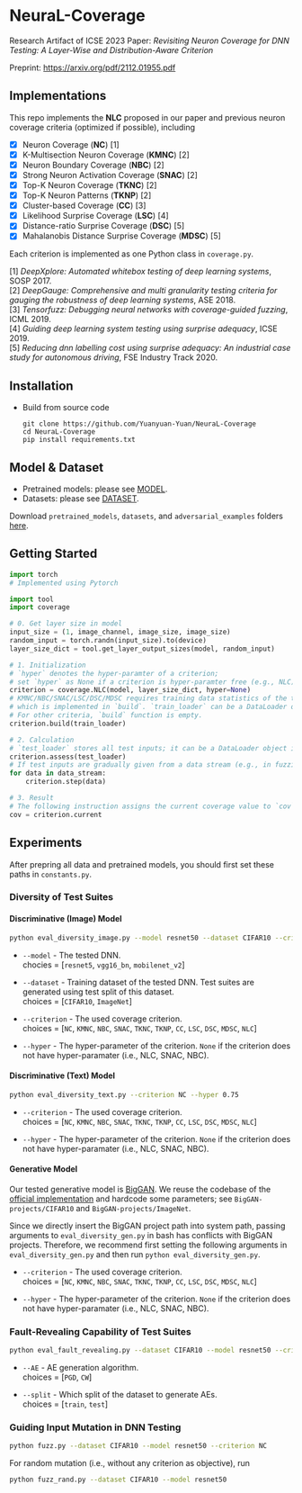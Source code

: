 # NeuraL-Coverage
Research Artifact of ICSE 2023 Paper: *Revisiting Neuron Coverage for DNN Testing: A Layer-Wise and Distribution-Aware Criterion*

Preprint: https://arxiv.org/pdf/2112.01955.pdf

## Implementations

This repo implements the **NLC** proposed in our paper and previous neuron coverage criteria (optimized if possible), including

- [x] Neuron Coverage (**NC**) [1]
- [x] K-Multisection Neuron Coverage (**KMNC**) [2]
- [x] Neuron Boundary Coverage (**NBC**) [2]
- [x] Strong Neuron Activation Coverage (**SNAC**) [2]
- [x] Top-K Neuron Coverage (**TKNC**) [2]
- [x] Top-K Neuron Patterns (**TKNP**) [2]
- [x] Cluster-based Coverage (**CC**) [3]
- [x] Likelihood Surprise Coverage (**LSC**) [4]
- [x] Distance-ratio Surprise Coverage (**DSC**) [5]
- [x]  Mahalanobis Distance Surprise Coverage (**MDSC**) [5]

Each criterion is implemented as one Python class in `coverage.py`.

[1] *DeepXplore: Automated whitebox testing of deep learning systems*, SOSP 2017.  
[2] *DeepGauge: Comprehensive and multi granularity testing criteria for gauging the robustness of deep learning systems*, ASE 2018.  
[3] *Tensorfuzz: Debugging neural networks with coverage-guided fuzzing*, ICML 2019.  
[4]  *Guiding deep learning system testing using surprise adequacy*, ICSE 2019.  
[5] *Reducing dnn labelling cost using surprise adequacy: An industrial case study for autonomous driving*, FSE Industry Track 2020.


## Installation

- Build from source code

    ```setup
    git clone https://github.com/Yuanyuan-Yuan/NeuraL-Coverage
    cd NeuraL-Coverage
    pip install requirements.txt
    ```

## Model & Dataset

- Pretrained models: please see [MODEL](https://github.com/Yuanyuan-Yuan/NeuraL-Coverage/tree/main/pretrained_models).
- Datasets: please see [DATASET](https://github.com/Yuanyuan-Yuan/NeuraL-Coverage/tree/main/datasets).

Download `pretrained_models`, `datasets`, and `adversarial_examples` folders [here](https://hkustconnect-my.sharepoint.com/:f:/g/personal/yyuanaq_connect_ust_hk/EhO-hLQ6SRVItt-ZBkrD-8YBAZTqGAdxOsnMOvHIXeKS9A?e=DjdDsK).

## Getting Started

```python
import torch
# Implemented using Pytorch

import tool
import coverage

# 0. Get layer size in model
input_size = (1, image_channel, image_size, image_size)
random_input = torch.randn(input_size).to(device)
layer_size_dict = tool.get_layer_output_sizes(model, random_input)

# 1. Initialization
# `hyper` denotes the hyper-paramter of a criterion;
# set `hyper` as None if a criterion is hyper-paramter free (e.g., NLC).
criterion = coverage.NLC(model, layer_size_dict, hyper=None)
# KMNC/NBC/SNAC/LSC/DSC/MDSC requires training data statistics of the tested model,
# which is implemented in `build`. `train_loader` can be a DataLoader object in Pytorch or a list of data samples.
# For other criteria, `build` function is empty.
criterion.build(train_loader)

# 2. Calculation
# `test_loader` stores all test inputs; it can be a DataLoader object in Pytorch or a list of data samples.
criterion.assess(test_loader)
# If test inputs are gradually given from a data stream (e.g., in fuzzing), then calculate the coverage as the following way.
for data in data_stream:
    criterion.step(data)

# 3. Result
# The following instruction assigns the current coverage value to `cov`.
cov = criterion.current
```

## Experiments

After prepring all data and pretrained models, you should first set these paths
in `constants.py`.

### Diversity of Test Suites

#### Discriminative (Image) Model

```bash
python eval_diversity_image.py --model resnet50 --dataset CIFAR10 --criterion NC --hyper 0.75
```

- `--model` - The tested DNN.  
chocies = [`resnet5`, `vgg16_bn`, `mobilenet_v2`]

- `--dataset` - Training dataset of the tested DNN. Test suites are generated using test split of this dataset.  
choices = [`CIFAR10`, `ImageNet`]

- `--criterion` - The used coverage criterion.  
choices = [`NC`, `KMNC`, `NBC`, `SNAC`, `TKNC`, `TKNP`, `CC`, `LSC`, `DSC`, `MDSC`, `NLC`]

- `--hyper` - The hyper-parameter of the criterion. `None` if the criterion does not have hyper-paramater (i.e., NLC, SNAC, NBC).

#### Discriminative (Text) Model

```bash
python eval_diversity_text.py --criterion NC --hyper 0.75
```

- `--criterion` - The used coverage criterion.  
choices = [`NC`, `KMNC`, `NBC`, `SNAC`, `TKNC`, `TKNP`, `CC`, `LSC`, `DSC`, `MDSC`, `NLC`]

- `--hyper` - The hyper-parameter of the criterion. `None` if the criterion does not have hyper-paramater (i.e., NLC, SNAC, NBC).

#### Generative Model

Our tested generative model is [BigGAN](https://arxiv.org/abs/1809.11096). We reuse the codebase of the [official implementation](https://github.com/ajbrock/BigGAN-PyTorch) and hardcode some parameters; see `BigGAN-projects/CIFAR10` and `BigGAN-projects/ImageNet`.

Since we directly insert the BigGAN project path into system path, passing arguments to `eval_diversity_gen.py` in bash has conflicts with BigGAN projects. Therefore, we recommend first setting the following arguments in `eval_diversity_gen.py` and then run `python eval_diversity_gen.py`.

- `--criterion` - The used coverage criterion.  
choices = [`NC`, `KMNC`, `NBC`, `SNAC`, `TKNC`, `TKNP`, `CC`, `LSC`, `DSC`, `MDSC`, `NLC`]

- `--hyper` - The hyper-parameter of the criterion. `None` if the criterion does not have hyper-paramater (i.e., NLC, SNAC, NBC).


### Fault-Revealing Capability of Test Suites

```bash
python eval_fault_revealing.py --dataset CIFAR10 --model resnet50 --criterion NC --hyper 0.75 --AE PGD --split test
```

- `--AE` - AE generation algorithm.  
choices = [`PGD`,  `CW`]

- `--split` - Which split of the dataset to generate AEs.  
choices = [`train`, `test`]


### Guiding Input Mutation in DNN Testing

```bash
python fuzz.py --dataset CIFAR10 --model resnet50 --criterion NC
```

For random mutation (i.e., without any criterion as objective), run

```bash
python fuzz_rand.py --dataset CIFAR10 --model resnet50
```